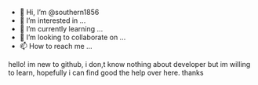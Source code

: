 - 👋 Hi, I’m @southern1856
- 👀 I’m interested in ...
- 🌱 I’m currently learning ...
- 💞️ I’m looking to collaborate on ...
- 📫 How to reach me ...

<!---
southern1856/southern1856 is a ✨ special ✨ repository because its `README.md` (this file) appears on your GitHub profile.
You can click the Preview link to take a look at your changes.
--->
hello! im new to github, i don,t know nothing about developer but im willing to learn, hopefully i can find good the help over here. thanks
